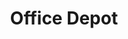 ---
title: "Office Depot"
url: /raleigh/office-depot-falls-of-the-neuse-road/
shop: office supplies
---